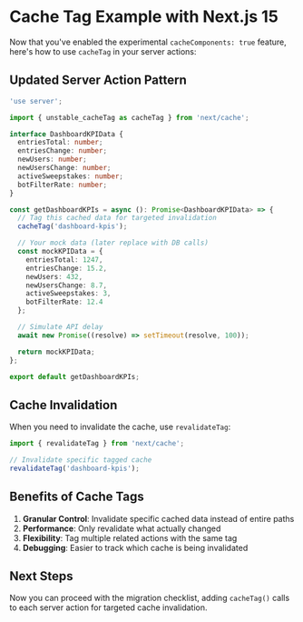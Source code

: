 # Cache Tag Example with Next.js 15

Now that you've enabled the experimental `cacheComponents: true` feature, here's how to use `cacheTag` in your server actions:

## Updated Server Action Pattern

```typescript
'use server';

import { unstable_cacheTag as cacheTag } from 'next/cache';

interface DashboardKPIData {
  entriesTotal: number;
  entriesChange: number;
  newUsers: number;
  newUsersChange: number;
  activeSweepstakes: number;
  botFilterRate: number;
}

const getDashboardKPIs = async (): Promise<DashboardKPIData> => {
  // Tag this cached data for targeted invalidation
  cacheTag('dashboard-kpis');

  // Your mock data (later replace with DB calls)
  const mockKPIData = {
    entriesTotal: 1247,
    entriesChange: 15.2,
    newUsers: 432,
    newUsersChange: 8.7,
    activeSweepstakes: 3,
    botFilterRate: 12.4
  };

  // Simulate API delay
  await new Promise((resolve) => setTimeout(resolve, 100));

  return mockKPIData;
};

export default getDashboardKPIs;
```

## Cache Invalidation

When you need to invalidate the cache, use `revalidateTag`:

```typescript
import { revalidateTag } from 'next/cache';

// Invalidate specific tagged cache
revalidateTag('dashboard-kpis');
```

## Benefits of Cache Tags

1. **Granular Control**: Invalidate specific cached data instead of entire paths
2. **Performance**: Only revalidate what actually changed
3. **Flexibility**: Tag multiple related actions with the same tag
4. **Debugging**: Easier to track which cache is being invalidated

## Next Steps

Now you can proceed with the migration checklist, adding `cacheTag()` calls to each server action for targeted cache invalidation.
